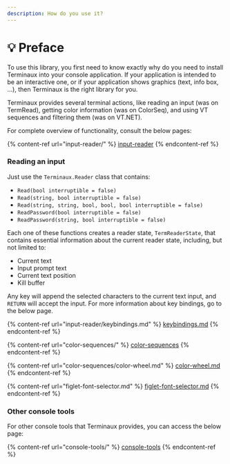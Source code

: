 ```yaml
---
description: How do you use it?
---
```


# 💡 Preface

To use this library, you first need to know exactly why do you need to install Terminaux into your console application. If your application is intended to be an interactive one, or if your application shows graphics (text, info box, ...), then Terminaux is the right library for you.

Terminaux provides several terminal actions, like reading an input (was on TermRead), getting color information (was on ColorSeq), and using VT sequences and filtering them (was on VT.NET).

For complete overview of functionality, consult the below pages:

{% content-ref url="input-reader/" %}
[input-reader](input-reader/)
{% endcontent-ref %}

### Reading an input

Just use the `Terminaux.Reader` class that contains:

* `Read(bool interruptible = false)`
* `Read(string, bool interruptible = false)`
* `Read(string, string, bool, bool, bool interruptible = false)`
* `ReadPassword(bool interruptible = false)`
* `ReadPassword(string, bool interruptible = false)`

Each one of these functions creates a reader state, `TermReaderState`, that contains essential information about the current reader state, including, but not limited to:

* Current text
* Input prompt text
* Current text position
* Kill buffer

Any key will append the selected characters to the current text input, and `RETURN` will accept the input. For more information about key bindings, go to the below page.

{% content-ref url="input-reader/keybindings.md" %}
[keybindings.md](input-reader/keybindings.md)
{% endcontent-ref %}

{% content-ref url="color-sequences/" %}
[color-sequences](color-sequences/)
{% endcontent-ref %}

{% content-ref url="color-sequences/color-wheel.md" %}
[color-wheel.md](color-sequences/color-wheel.md)
{% endcontent-ref %}

{% content-ref url="figlet-font-selector.md" %}
[figlet-font-selector.md](figlet-font-selector.md)
{% endcontent-ref %}

### Other console tools

For other console tools that Terminaux provides, you can access the below page:

{% content-ref url="console-tools/" %}
[console-tools](console-tools/)
{% endcontent-ref %}
